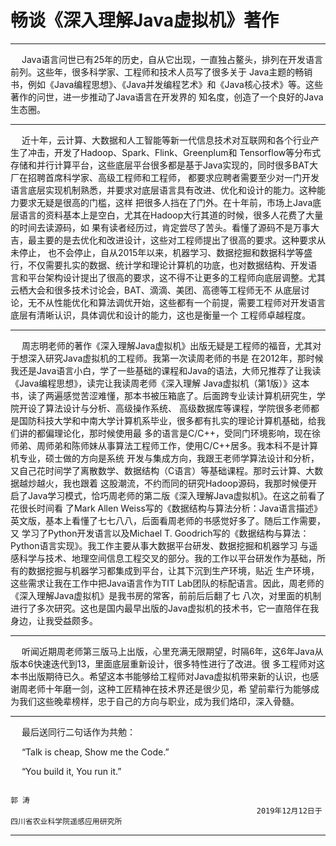 # 畅谈《深入理解Java虚拟机》著作
----------------------------------------------------------------
&emsp; Java语言问世已有25年的历史，自从它出现，一直独占鳌头，排列在开发语言前列。这些年，很多科学家、工程师和技术人员写了很多关于
Java主题的畅销书，例如《Java编程思想》、《Java并发编程艺术》和《Java核心技术》等。这些著作的问世，进一步推动了Java语言在开发界的
知名度，创造了一个良好的Java生态圈。

-------------------------------------------------------------------

&emsp; 近十年，云计算、大数据和人工智能等新一代信息技术对互联网和各个行业产生了冲击，开发了Hadoop、Spark、Flink、Greenplum和
Tensorflow等分布式存储和并行计算平台，这些底层平台很多都是基于Java实现的，同时很多BAT大厂在招聘首席科学家、高级工程师和工程师，
都要求应聘者需要至少对一门开发语言底层实现机制熟悉，并要求对底层语言具有改进、优化和设计的能力。这种能力要求无疑是很高的门槛，这样
把很多人挡在了门外。在十年前，市场上Java底层语言的资料基本上是空白，尤其在Hadoop大行其道的时候，很多人花费了大量的时间去读源码，如
果有读者经历过，肯定尝尽了苦头。看懂了源码不是万事大吉，最主要的是去优化和改进设计，这些对工程师提出了很高的要求。这种要求从未停止，
也不会停止，自从2015年以来，机器学习、数据挖掘和数据科学等盛行，不仅需要扎实的数据、统计学和理论计算机的功底，也对数据结构、开发语
言和平台架构设计提出了很高的要求，这不得不让更多的工程师向底层调整。尤其云栖大会和很多技术讨论会，BAT、滴滴、美团、高德等工程师无不
从底层讨论，无不从性能优化和算法调优开始，这些都有一个前提，需要工程师对开发语言底层有清晰认识，具体调优和设计的能力，这也是衡量一个
工程师卓越程度。

---------------------------------------------------------------------

&emsp; 周志明老师的著作《深入理解Java虚拟机》出版无疑是工程师的福音，尤其对于想深入研究Java虚拟机的工程师。我第一次读周老师的书是
在2012年，那时候我还是Java语言小白，学了一些基础的课程和Java的语法，大师兄推荐了让我读《Java编程思想》，读完让我读周老师《深入理解
Java虚拟机（第1版）》这本书，读了两遍感觉苦涩难懂，那本书被压箱底了。后面跨专业读计算机研究生，学院开设了算法设计与分析、高级操作系统、
高级数据库等课程，学院很多老师都是国防科技大学和中南大学计算机系毕业，很多都有扎实的理论计算机基础，给我们讲的都偏理论化，那时候使用最
多的语言是C/C++，受同门环境影响，现在徐师弟、周师弟和陈师妹从事算法工程师工作，使用C/C++居多。我本科不是计算机专业，硕士做的方向是系统
开发与集成方向，我跟王老师学算法设计和分析，又自己花时间学了离散数学、数据结构（C语言）等基础课程。那时云计算、大数据越炒越火，我也跟着
这股潮流，不约而同的研究Hadoop源码，我那时候便开启了Java学习模式，恰巧周老师的第二版《深入理解Java虚拟机》。在这之前看了花很长时间看
了Mark Allen Weiss写的《数据结构与算法分析：Java语言描述》英文版，基本上看懂了七七八八，后面看周老师的书感觉好多了。随后工作需要，又
学习了Python开发语言以及Michael T. Goodrich写的《数据结构与算法：Python语言实现》。我工作主要从事大数据平台研发、数据挖掘和机器学习
与遥感科学与技术、地理空间信息工程交叉的部分。我的工作以平台研发作为基础，所有的数据挖掘与机器学习都集成到平台，让其下沉到生产环境，贴近
生产环境，这些需求让我在工作中把Java语言作为TIT Lab团队的标配语言。因此，周老师的《深入理解Java虚拟机》是我书房的常客，前前后后翻了七
八次，对里面的机制进行了多次研究。这也是国内最早出版的Java虚拟机的技术书，它一直陪伴在我身边，让我受益颇多。

---------------------------------------------------------------------

&emsp; 听闻近期周老师第三版马上出版，心里充满无限期望，时隔6年，这6年Java从版本6快速迭代到13，里面底层重新设计，很多特性进行了改进。很
多工程师对这本书出版期待已久。希望这本书能够给工程师对Java虚拟机带来新的认识，也感谢周老师十年磨一剑，这种工匠精神在技术界还是很少见，希
望前辈行为能够成为我们这些晚辈榜样，忠于自己的方向与职业，成为我们烙印，深入骨髓。

---------------------------------------------------------------------------
&emsp; 最后送同行二句话作为共勉：

&emsp; “Talk is cheap, Show me the Code.”

&emsp; “You build it, You run it.”
                                                                                    
                                                                                    
                                                                                    郭 涛
                                                           2019年12月12日于四川省农业科学院遥感应用研究所
                                                           
 -----------------------------------------------------------------------------
